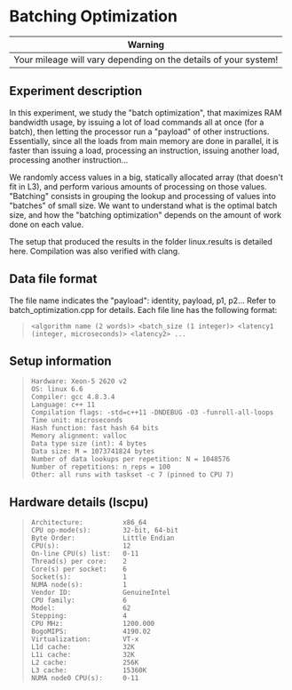 # Batching Optimization 

<center>

|                              Warning                             |
|:----------------------------------------------------------------:|
| Your mileage will vary depending  on the details of your system! |

</center>

Experiment description
----------------------
In this experiment, we study the "batch optimization", that maximizes RAM bandwidth usage, by issuing a lot of
load commands all at once (for a batch), then letting the processor run a "payload" of other instructions.
Essentially, since all the loads from main memory are done in parallel, it is faster than issuing a load,
processing an instruction, issuing another load, processing another instruction...

We randomly access values in a big, statically allocated array (that doesn't fit in L3), and perform various amounts
of processing on those values. "Batching" consists in grouping the lookup and processing of values into "batches" of
small size. We want to understand what is the optimal batch size, and how the "batching optimization" depends on the
amount of work done on each value.

The setup that produced the results in the folder linux.results is detailed here.
Compilation was also verified with clang.

Data file format
----------------
The file name indicates the "payload": identity, payload, p1, p2... Refer to batch_optimization.cpp for details.
Each file line has the following format:
>     <algorithm name (2 words)> <batch_size (1 integer)> <latency1 (integer, microseconds)> <latency2> ...

Setup information
-----------------

>     Hardware: Xeon-5 2620 v2
>     OS: linux 6.6
>     Compiler: gcc 4.8.3.4
>     Language: c++ 11
>     Compilation flags: -std=c++11 -DNDEBUG -O3 -funroll-all-loops
>     Time unit: microseconds
>     Hash function: fast hash 64 bits
>     Memory alignment: valloc
>     Data type size (int): 4 bytes
>     Data size: M = 1073741824 bytes
>     Number of data lookups per repetition: N = 1048576
>     Number of repetitions: n_reps = 100
>     Other: all runs with taskset -c 7 (pinned to CPU 7)

Hardware details (lscpu)
------------------------

>     Architecture:          x86_64
>     CPU op-mode(s):        32-bit, 64-bit
>     Byte Order:            Little Endian
>     CPU(s):                12
>     On-line CPU(s) list:   0-11
>     Thread(s) per core:    2
>     Core(s) per socket:    6
>     Socket(s):             1
>     NUMA node(s):          1
>     Vendor ID:             GenuineIntel
>     CPU family:            6
>     Model:                 62
>     Stepping:              4
>     CPU MHz:               1200.000
>     BogoMIPS:              4190.02
>     Virtualization:        VT-x
>     L1d cache:             32K
>     L1i cache:             32K
>     L2 cache:              256K
>     L3 cache:              15360K
>     NUMA node0 CPU(s):     0-11
